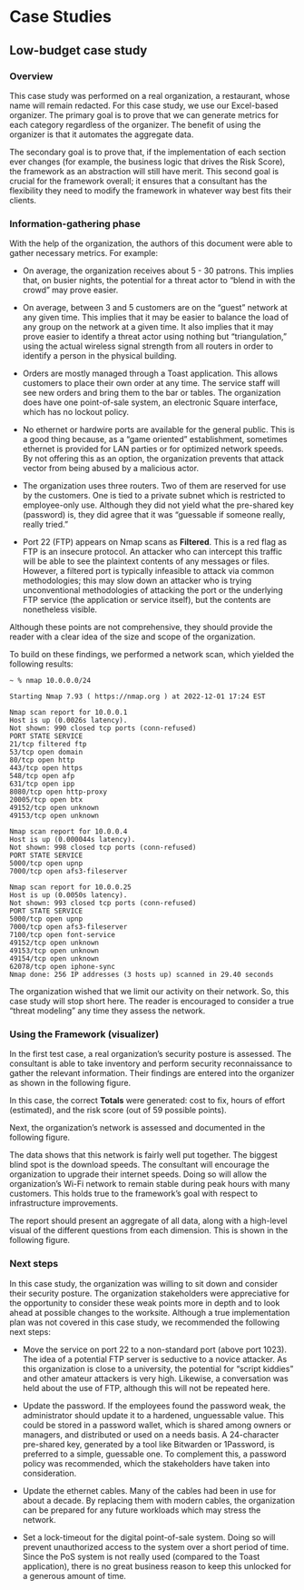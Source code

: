 # **Case Stud**ies

## Low-budget case study

### Overview

This case study was performed on a real organization, a restaurant,
whose name will remain redacted. For this case study, we use our
Excel-based organizer. The primary goal is to prove that we can generate
metrics for each category regardless of the organizer. The benefit of
using the organizer is that it automates the aggregate data.

The secondary goal is to prove that, if the implementation of each
section ever changes (for example, the business logic that drives the
Risk Score), the framework as an abstraction will still have merit. This
second goal is crucial for the framework overall; it ensures that a
consultant has the flexibility they need to modify the framework in
whatever way best fits their clients.

### Information-gathering phase

With the help of the organization, the authors of this document were
able to gather necessary metrics. For example:

- On average, the organization receives about 5 - 30 patrons. This implies that, on busier nights, the potential for a threat actor to “blend in with the crowd” may prove easier.

- On average, between 3 and 5 customers are on the “guest” network at any given time. This implies that it may be easier to balance the load of any group on the network at a given time. It also implies that it may prove easier to identify a threat actor using nothing but “triangulation,” using the actual wireless signal strength from
  all routers in order to identify a person in the physical building.

- Orders are mostly managed through a Toast application. This allows customers to place their own order at any time. The service staff will see new orders and bring them to the bar or tables. The organization does have one point-of-sale system, an electronic Square interface, which has no lockout policy.

- No ethernet or hardwire ports are available for the general public. This is a good thing because, as a “game oriented” establishment, sometimes ethernet is provided for LAN parties or for optimized network speeds. By not offering this as an option, the organization prevents that attack vector from being abused by a malicious actor.

- The organization uses three routers. Two of them are reserved for use by the customers. One is tied to a private subnet which is restricted to employee-only use. Although they did not yield what the pre-shared key (password) is, they did agree that it was “guessable if someone really, really tried.”

- Port 22 (FTP) appears on Nmap scans as **Filtered**. This is a red flag as FTP is an insecure protocol. An attacker who can intercept this traffic will be able to see the plaintext contents of any messages or files. However, a filtered port is typically infeasible to attack via common methodologies; this may slow down an attacker who is trying unconventional methodologies of attacking the port or the underlying FTP service (the application or service itself), but the contents are nonetheless visible.

Although these points are not comprehensive, they should provide the
reader with a clear idea of the size and scope of the organization.

To build on these findings, we performed a network scan, which yielded
the following results:

```
~ % nmap 10.0.0.0/24

Starting Nmap 7.93 ( https://nmap.org ) at 2022-12-01 17:24 EST

Nmap scan report for 10.0.0.1
Host is up (0.0026s latency).
Not shown: 990 closed tcp ports (conn-refused)
PORT STATE SERVICE
21/tcp filtered ftp
53/tcp open domain
80/tcp open http
443/tcp open https
548/tcp open afp
631/tcp open ipp
8080/tcp open http-proxy
20005/tcp open btx
49152/tcp open unknown
49153/tcp open unknown

Nmap scan report for 10.0.0.4
Host is up (0.000044s latency).
Not shown: 998 closed tcp ports (conn-refused)
PORT STATE SERVICE
5000/tcp open upnp
7000/tcp open afs3-fileserver

Nmap scan report for 10.0.0.25
Host is up (0.0050s latency).
Not shown: 993 closed tcp ports (conn-refused)
PORT STATE SERVICE
5000/tcp open upnp
7000/tcp open afs3-fileserver
7100/tcp open font-service
49152/tcp open unknown
49153/tcp open unknown
49154/tcp open unknown
62078/tcp open iphone-sync
Nmap done: 256 IP addresses (3 hosts up) scanned in 29.40 seconds
```

The organization wished that we limit our activity on their network. So,
this case study will stop short here. The reader is encouraged to
consider a true “threat modeling” any time they assess the network.

### Using the Framework (visualizer)

In the first test case, a real organization’s security posture is
assessed. The consultant is able to take inventory and perform security
reconnaissance to gather the relevant information. Their findings are
entered into the organizer as shown in the following figure.



In this case, the correct **Totals** were generated: cost to fix, hours
of effort (estimated), and the risk score (out of 59 possible points).

Next, the organization’s network is assessed and documented in the
following figure.



The data shows that this network is fairly well put together. The
biggest blind spot is the download speeds. The consultant will encourage
the organization to upgrade their internet speeds. Doing so will allow
the organization’s Wi-Fi network to remain stable during peak hours with
many customers. This holds true to the framework’s goal with respect to
infrastructure improvements.

The report should present an aggregate of all data, along with a
high-level visual of the different questions from each dimension. This
is shown in the following figure.



### Next steps

In this case study, the organization was willing to sit down and
consider their security posture. The organization stakeholders were
appreciative for the opportunity to consider these weak points more in
depth and to look ahead at possible changes to the worksite. Although a
true implementation plan was not covered in this case study, we
recommended the following next steps:

- Move the service on port 22 to a non-standard port (above port 1023). The idea of a potential FTP server is seductive to a novice attacker. As this organization is close to a university, the potential for “script kiddies” and other amateur attackers is very high. Likewise, a conversation was held about the use of FTP, although this will not be repeated here.

- Update the password. If the employees found the password weak, the administrator should update it to a hardened, unguessable value. This could be stored in a password wallet, which is shared among owners or managers, and distributed or used on a needs basis. A 24-character pre-shared key, generated by a tool like Bitwarden or 1Password, is preferred to a simple, guessable one. To complement this, a password policy was recommended, which the stakeholders have taken into consideration.

- Update the ethernet cables. Many of the cables had been in use for about a decade. By replacing them with modern cables, the organization can be prepared for any future workloads which may stress the network.

- Set a lock-timeout for the digital point-of-sale system. Doing so will prevent unauthorized access to the system over a short period of time. Since the PoS system is not really used (compared to the Toast application), there is no great business reason to keep this unlocked for a generous amount of time.